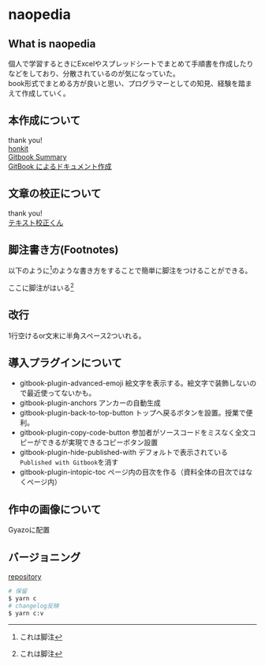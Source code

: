 # naopedia

## What is naopedia

個人で学習するときにExcelやスプレッドシートでまとめて手順書を作成したりなどをしており、分散されているのが気になっていた。  
book形式でまとめる方が良いと思い、プログラマーとしての知見、経験を踏まえて作成していく。

## 本作成について

thank you!  
[honkit](https://github.com/honkit/honkit)  
[Gitbook Summary](https://www.npmjs.com/package/gitbook-summary)  
[GitBook によるドキュメント作成](http://mebiusbox.github.io/contents/gitbook/)

## 文章の校正について

thank you!  
[テキスト校正くん](https://ics.media/entry/18859/)

## 脚注書き方(Footnotes)

以下のように[^1]のような書き方をすることで簡単に脚注をつけることができる。

ここに脚注がはいる[^1]

[^1]: これは脚注

## 改行

1行空けるor文末に半角スペース2ついれる。

## 導入プラグインについて

- gitbook-plugin-advanced-emoji
    絵文字を表示する。絵文字で装飾しないので最近使ってないかも。
- gitbook-plugin-anchors
    アンカーの自動生成
- gitbook-plugin-back-to-top-button
    トップへ戻るボタンを設置。授業で便利。
- gitbook-plugin-copy-code-button
    参加者がソースコードをミスなく全文コピーができるが実現できるコピーボタン設置
- gitbook-plugin-hide-published-with
    デフォルトで表示されている`Published with Gitbook`を消す
- gitbook-plugin-intopic-toc
    ページ内の目次を作る（資料全体の目次ではなくページ内）

## 作中の画像について

Gyazoに配置

## バージョニング
[repository](https://github.com/changesets/changesets/blob/main/docs/intro-to-using-changesets.md)

```sh
# 保留
$ yarn c
# changelog反映
$ yarn c:v
```